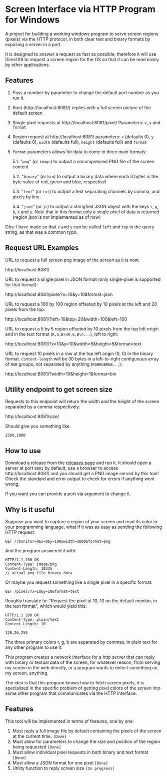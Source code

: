 # Screen Interface via HTTP Program for Windows

A project for building a working windows program to serve screen regions (pixels) via the HTTP protocol, in both clear text and binary formats by exposing a server in a port.

It is designed to answer a request as fast as possible, therefore it will use DirectX9 to request a screen region for the OS so that it can be read easily by other applications.

## Features

1. Pass a number by parameter to change the default port number as you run it.
2. Root (http://localhost:8081/) replies with a full screen picture of the default screen
3. Single pixel requests at http://localhost:8081/pixel/
    Parameters: `x`, `y` and `format`

4. Region request at http://localhost:8081/
    parameters: `x` (defaults 0), `y` (defaults 0), `width` (defaults full), `height` (defaults full) and `format`

5. `format` parameters allows for data to come in three main formats:

    5.1. "`png`" (or `image`) to output a uncompressed PNG file of the screen content

    5.2. "`binary`" (or `bin`) to output a binary data where each 3 bytes is the byte value of red, green and blue, respectivel

    5.3. "`text`" (or `txt`) to output a text separating channels by comma, and pixels by line.

    5.4. "`json`" (or `js`) to output a stringfied JSON object with the keys `r`, `g`, `b`, `x` and `y`. Note that in this format only a single pixel of data is returned (region json is not implemented as of now)

Obs: I have made so that `x` and `y` can be called `left` and `top` in the query string, as that was a common typo.

## Request URL Examples

URL to request a full screen png image of the screen as it is now:

http://localhost:8081/

URL to request a single pixel in JSON format (only single-pixel is supported for that format):

http://localhost:8081/pixel/?x=10&y=10&format=json

URL to request a 100 by 100 region offseted by 10 pixels at the left and 20 pixels from the top:

http://localhost:8081/?left=10&top=20&width=100&left=100

URL to request a 5 by 5 region offseted by 10 pixels from the top left origin and in the text format (`R,G,B\nR,G,B\n...`), left to right:

http://localhost:8081/?x=10&y=10&width=5&height=5&format=text

URL to request 10 pixels in a row at the top left origin (0, 0) in the binary format. `Content-length` will be 30 bytes in a left-to-right contiguouus array of `RGB` groups, not separated by anything (`RGBRGBRGB...`):

http://localhost:8081/?width=10&height=1&format=bin

## Utility endpoint to get screen size

Requests to this endpoint will return the width and the height of the screen separated by a comma respectively:

http://localhost:8081/size/

Should give you something like:

```
2560,1080
```

## How to use

Download a release from the [releases page](https://github.com/GuilhermeRossato/interface-screen-for-http/releases) and run it. It should open a server at port `8081` by default, use a browser to access http://localhost:8081/ and you should get a PNG image served by this tool! Check the standard and error output to check for errors if anything went wrong.

If you want you can provide a port via argument to change it.

## Why is it useful

Suppose you want to capture a region of your screen and read its color in your programming language, what if it was as easy as sending the following HTTP request:

```http
GET /?monitor=0&x=0&y=100&width=1000&format=png
```

And the program answered it with:

```
HTTP/1.1 200 OK
Content-Type: image/png
Content-Length: 10335
// actual png file binary data
```

Or maybe you request something like a single pixel in a specific format:

```http
GET /pixel/?x=10&y=10&format=text
```

Roughly translate to: "Request the pixel at 10, 10 on the default monitor, in the text format", which would yield this:

```
HTTP/1.1 200 OK
Content-Type: plain/text
Content-Length: 10

120,26,255
```

The three primary colors r, g, b are separated by commas, in plain text for any other program to use it.

This program creates a network interface for a http server that can reply with binary or textual data of the screen, for whatever reason, from serving my screen in the web directly, or a program wants to detect something on my screen, anything.

The idea is that this program knows how to fetch screen pixels, it is specialized in the specific problem of getting pixel colors of the screen into some other program that communicates via the HTTP interface.

## Features

This tool will be implemented in terms of features, one by one:

1. Must reply a full image file by default containing the pixels of the screen at the current time. `[Done]`
2. Must allow for parameters to change the size and position of the region being requested `[Done]`
3. Must allow individual pixel requests in both binary and text format `[Done]`
4. Must allow a JSON format for one pixel `[Done]`
5. Utility function to reply screen size `[In progress]`